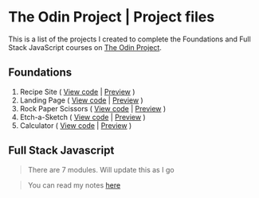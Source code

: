 # The Odin Project | Project files

This is a list of the projects I created to complete the Foundations and Full Stack JavaScript courses on [The Odin Project](https://www.theodinproject.com/).

## Foundations

1. Recipe Site ( [View code](#) | [Preview](#) )
2. Landing Page ( [View code](#) | [Preview](#) )
3. Rock Paper Scissors ( [View code](#) | [Preview](#) )
4. Etch-a-Sketch ( [View code](#) | [Preview](#) )
5. Calculator ( [View code](#) | [Preview](#) )

## Full Stack Javascript

> There are 7 modules. Will update this as I go

> You can read my notes [here](./review-notes/)
